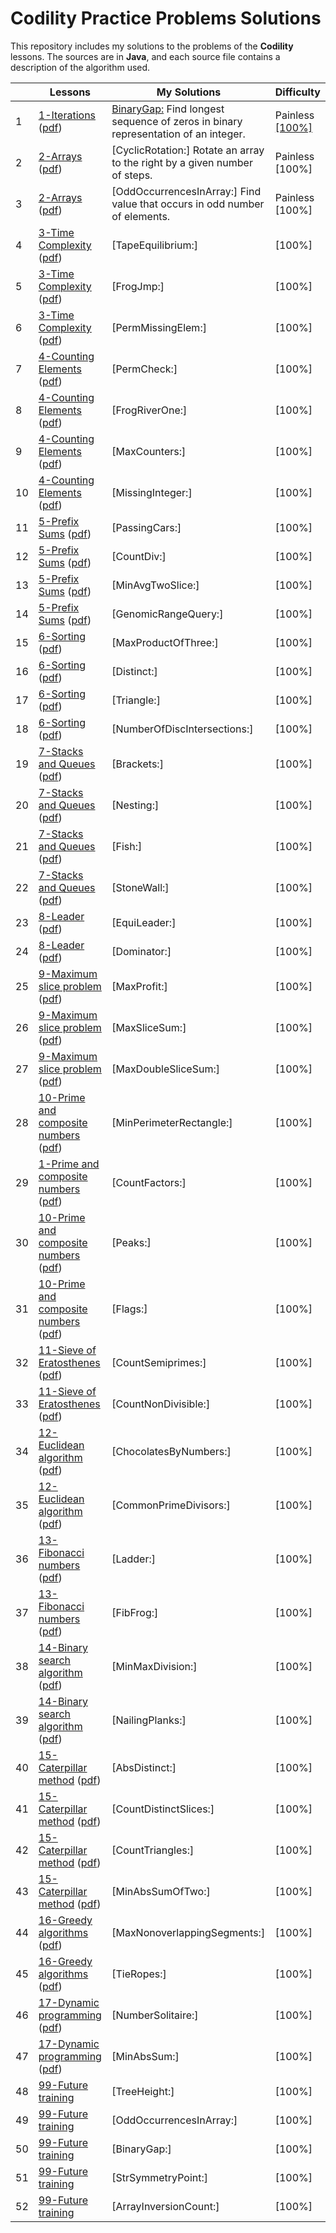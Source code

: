 # Codility Practice Problems Solutions

This repository includes my solutions to the problems of the **Codility** lessons. The sources are in **Java**, and each source file contains a description of the algorithm used.

| |Lessons|My Solutions |Difficulty|
|---|---|---|---|
|1|[1-Iterations](https://app.codility.com/programmers/lessons/1-iterations/) ([pdf](https://codility.com/media/train/Iterations.pdf))|[BinaryGap:](https://github.com/satiye/codility/blob/master/src/main/lesson01/BinaryGap.java) Find longest sequence of zeros in binary representation of an integer.             |Painless [[100%]](https://app.codility.com/demo/results/trainingX6BGA8-BAV/)|
|2|[2-Arrays](https://app.codility.com/programmers/lessons/2-arrays/) ([pdf](https://codility.com/media/train/0-Arrays.pdf))|[CyclicRotation:] Rotate an array to the right by a given number of steps.             |Painless [100%]|
|3|[2-Arrays](https://app.codility.com/programmers/lessons/2-arrays/) ([pdf](https://codility.com/media/train/0-Arrays.pdf))|[OddOccurrencesInArray:] Find value that occurs in odd number of elements.             |Painless [100%]|
|4|[3-Time Complexity](https://app.codility.com/programmers/lessons/3-time_complexity/) ([pdf](https://codility.com/media/train/1-TimeComplexity.pdf))|[TapeEquilibrium:]              | [100%]|
|5|[3-Time Complexity](https://app.codility.com/programmers/lessons/3-time_complexity/) ([pdf](https://codility.com/media/train/1-TimeComplexity.pdf))|[FrogJmp:]              | [100%]|
|6|[3-Time Complexity](https://app.codility.com/programmers/lessons/3-time_complexity/) ([pdf](https://codility.com/media/train/1-TimeComplexity.pdf))|[PermMissingElem:]              | [100%]|
|7|[4-Counting Elements](https://app.codility.com/programmers/lessons/4-counting_elements/) ([pdf](https://codility.com/media/train/2-CountingElements.pdf))|[PermCheck:]              | [100%]|
|8|[4-Counting Elements](https://app.codility.com/programmers/lessons/4-counting_elements/) ([pdf](https://codility.com/media/train/2-CountingElements.pdf))|[FrogRiverOne:]              | [100%]|
|9|[4-Counting Elements](https://app.codility.com/programmers/lessons/4-counting_elements/) ([pdf](https://codility.com/media/train/2-CountingElements.pdf))|[MaxCounters:]              | [100%]|
|10|[4-Counting Elements](https://app.codility.com/programmers/lessons/4-counting_elements/) ([pdf](https://codility.com/media/train/2-CountingElements.pdf))|[MissingInteger:]              | [100%]|
|11|[5-Prefix Sums](https://app.codility.com/programmers/lessons/5-prefix_sums/) ([pdf](https://codility.com/media/train/3-PrefixSums.pdf))|[PassingCars:]              | [100%]|
|12|[5-Prefix Sums](https://app.codility.com/programmers/lessons/5-prefix_sums/) ([pdf](https://codility.com/media/train/3-PrefixSums.pdf))|[CountDiv:]              | [100%]|
|13|[5-Prefix Sums](https://app.codility.com/programmers/lessons/5-prefix_sums/) ([pdf](https://codility.com/media/train/3-PrefixSums.pdf))|[MinAvgTwoSlice:]              | [100%]|
|14|[5-Prefix Sums](https://app.codility.com/programmers/lessons/5-prefix_sums/) ([pdf](https://codility.com/media/train/3-PrefixSums.pdf))|[GenomicRangeQuery:]              | [100%]|
|15|[6-Sorting](https://app.codility.com/programmers/lessons/6-sorting/) ([pdf](https://codility.com/media/train/4-Sorting.pdf))|[MaxProductOfThree:]              | [100%]|
|16|[6-Sorting](https://app.codility.com/programmers/lessons/6-sorting/) ([pdf](https://codility.com/media/train/4-Sorting.pdf))|[Distinct:]              | [100%]|
|17|[6-Sorting](https://app.codility.com/programmers/lessons/6-sorting/) ([pdf](https://codility.com/media/train/4-Sorting.pdf))|[Triangle:]              | [100%]|
|18|[6-Sorting](https://app.codility.com/programmers/lessons/6-sorting/) ([pdf](https://codility.com/media/train/4-Sorting.pdf))|[NumberOfDiscIntersections:]              | [100%]|
|19|[7-Stacks and Queues](https://app.codility.com/programmers/lessons/7-stacks_and_queues/) ([pdf](https://codility.com/media/train/5-Stacks.pdf))|[Brackets:]              | [100%]|
|20|[7-Stacks and Queues](https://app.codility.com/programmers/lessons/7-stacks_and_queues/) ([pdf](https://codility.com/media/train/5-Stacks.pdf))|[Nesting:]              | [100%]|
|21|[7-Stacks and Queues](https://app.codility.com/programmers/lessons/7-stacks_and_queues/) ([pdf](https://codility.com/media/train/5-Stacks.pdf))|[Fish:]              | [100%]|
|22|[7-Stacks and Queues](https://app.codility.com/programmers/lessons/7-stacks_and_queues/) ([pdf](https://codility.com/media/train/5-Stacks.pdf))|[StoneWall:]              | [100%]|
|23|[8-Leader](https://app.codility.com/programmers/lessons/8-leader/) ([pdf](https://codility.com/media/train/6-Leader.pdf))|[EquiLeader:]              | [100%]|
|24|[8-Leader](https://app.codility.com/programmers/lessons/8-leader/) ([pdf](https://codility.com/media/train/6-Leader.pdf))|[Dominator:]              | [100%]|
|25|[9-Maximum slice problem](https://app.codility.com/programmers/lessons/9-maximum_slice_problem/) ([pdf](https://codility.com/media/train/7-MaxSlice.pdf))|[MaxProfit:]              | [100%]|
|26|[9-Maximum slice problem](https://app.codility.com/programmers/lessons/9-maximum_slice_problem/) ([pdf](https://codility.com/media/train/7-MaxSlice.pdf))|[MaxSliceSum:]              | [100%]|
|27|[9-Maximum slice problem](https://app.codility.com/programmers/lessons/9-maximum_slice_problem/) ([pdf](https://codility.com/media/train/7-MaxSlice.pdf))|[MaxDoubleSliceSum:]              | [100%]|
|28|[10-Prime and composite numbers](https://app.codility.com/programmers/lessons/10-prime_and_composite_numbers/) ([pdf](https://codility.com/media/train/8-PrimeNumbers.pdf))|[MinPerimeterRectangle:]              | [100%]|
|29|[1-Prime and composite numbers](https://app.codility.com/programmers/lessons/10-prime_and_composite_numbers/) ([pdf](https://codility.com/media/train/8-PrimeNumbers.pdf))|[CountFactors:]              | [100%]|
|30|[10-Prime and composite numbers](https://app.codility.com/programmers/lessons/10-prime_and_composite_numbers/) ([pdf](https://codility.com/media/train/8-PrimeNumbers.pdf))|[Peaks:]              | [100%]|
|31|[10-Prime and composite numbers](https://app.codility.com/programmers/lessons/10-prime_and_composite_numbers/) ([pdf](https://codility.com/media/train/8-PrimeNumbers.pdf))|[Flags:]              | [100%]|
|32|[11-Sieve of Eratosthenes](https://app.codility.com/programmers/lessons/11-sieve_of_eratosthenes/) ([pdf](https://codility.com/media/train/9-Sieve.pdf))|[CountSemiprimes:]              | [100%]|
|33|[11-Sieve of Eratosthenes](https://app.codility.com/programmers/lessons/11-sieve_of_eratosthenes/) ([pdf](https://codility.com/media/train/9-Sieve.pdf))|[CountNonDivisible:]              | [100%]|
|34|[12-Euclidean algorithm](https://app.codility.com/programmers/lessons/12-euclidean_algorithm/) ([pdf](https://codility.com/media/train/10-Gcd.pdf))|[ChocolatesByNumbers:]              | [100%]|
|35|[12-Euclidean algorithm](https://app.codility.com/programmers/lessons/12-euclidean_algorithm/) ([pdf](https://codility.com/media/train/10-Gcd.pdf))|[CommonPrimeDivisors:]              | [100%]|
|36|[13-Fibonacci numbers](https://app.codility.com/programmers/lessons/13-fibonacci_numbers/) ([pdf](https://codility.com/media/train/11-Fibonacci.pdf))|[Ladder:]              | [100%]|
|37|[13-Fibonacci numbers](https://app.codility.com/programmers/lessons/13-fibonacci_numbers/) ([pdf](https://codility.com/media/train/11-Fibonacci.pdf))|[FibFrog:]              | [100%]|
|38|[14-Binary search algorithm](https://app.codility.com/programmers/lessons/14-binary_search_algorithm/) ([pdf](https://codility.com/media/train/12-BinarySearch.pdf))|[MinMaxDivision:]              | [100%]|
|39|[14-Binary search algorithm](https://app.codility.com/programmers/lessons/14-binary_search_algorithm/) ([pdf](https://codility.com/media/train/12-BinarySearch.pdf))|[NailingPlanks:]              | [100%]|
|40|[15-Caterpillar method](https://app.codility.com/programmers/lessons/15-caterpillar_method/) ([pdf](https://codility.com/media/train/13-CaterpillarMethod.pdf))|[AbsDistinct:]              | [100%]|
|41|[15-Caterpillar method](https://app.codility.com/programmers/lessons/15-caterpillar_method/) ([pdf](https://codility.com/media/train/13-CaterpillarMethod.pdf))|[CountDistinctSlices:]              | [100%]|
|42|[15-Caterpillar method](https://app.codility.com/programmers/lessons/15-caterpillar_method/) ([pdf](https://codility.com/media/train/13-CaterpillarMethod.pdf))|[CountTriangles:]              | [100%]|
|43|[15-Caterpillar method](https://app.codility.com/programmers/lessons/15-caterpillar_method/) ([pdf](https://codility.com/media/train/13-CaterpillarMethod.pdf))|[MinAbsSumOfTwo:]              | [100%]|
|44|[16-Greedy algorithms](https://app.codility.com/programmers/lessons/16-greedy_algorithms/) ([pdf](https://codility.com/media/train/14-GreedyAlgorithms.pdf))|[MaxNonoverlappingSegments:]              | [100%]|
|45|[16-Greedy algorithms](https://app.codility.com/programmers/lessons/16-greedy_algorithms/) ([pdf](https://codility.com/media/train/14-GreedyAlgorithms.pdf))|[TieRopes:]              | [100%]|
|46|[17-Dynamic programming](https://app.codility.com/programmers/lessons/17-dynamic_programming/) ([pdf](https://codility.com/media/train/15-DynamicProgramming.pdf))|[NumberSolitaire:]              | [100%]|
|47|[17-Dynamic programming](https://app.codility.com/programmers/lessons/17-dynamic_programming/) ([pdf](https://codility.com/media/train/15-DynamicProgramming.pdf))|[MinAbsSum:]              | [100%]|
|48|[99-Future training](https://app.codility.com/programmers/lessons/99-future_training/) |[TreeHeight:]              | [100%]|
|49|[99-Future training](https://app.codility.com/programmers/lessons/99-future_training/) |[OddOccurrencesInArray:]              | [100%]|
|50|[99-Future training](https://app.codility.com/programmers/lessons/99-future_training/) |[BinaryGap:]              | [100%]|
|51|[99-Future training](https://app.codility.com/programmers/lessons/99-future_training/) |[StrSymmetryPoint:]              | [100%]|
|52|[99-Future training](https://app.codility.com/programmers/lessons/99-future_training/) |[ArrayInversionCount:]              | [100%]|
